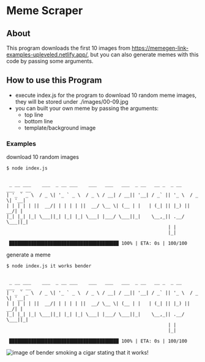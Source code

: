 # Meme Scraper

## About

This program downloads the first 10 images from https://memegen-link-examples-upleveled.netlify.app/, but you can also generate memes with this code by passing some arguments.

## How to use this Program

- execute index.js for the program to download 10 random meme images, they will be stored under ./images/00-09.jpg
- you can built your own meme by passing the arguments:
  - top line
  - bottom line
  - template/background image

### Examples

download 10 random images

```
$ node index.js


 _ __ ___    ___  _ __ ___    ___   ___   ___  _ __   __ _  _ __    ___  _ __
| '_ ` _ \  / _ \| '_ ` _ \  / _ \ / __| / __|| '__| / _` || '_ \  / _ \| '__|
| | | | | ||  __/| | | | | ||  __/ \__ \| (__ | |   | (_| || |_) ||  __/| |
|_| |_| |_| \___||_| |_| |_| \___| |___/ \___||_|    \__,_|| .__/  \___||_|
                                                           | |
                                                           |_|

 ████████████████████████████████████████ 100% | ETA: 0s | 100/100

```

generate a meme

```
$ node index.js it works bender


 _ __ ___    ___  _ __ ___    ___   ___   ___  _ __   __ _  _ __    ___  _ __
| '_ ` _ \  / _ \| '_ ` _ \  / _ \ / __| / __|| '__| / _` || '_ \  / _ \| '__|
| | | | | ||  __/| | | | | ||  __/ \__ \| (__ | |   | (_| || |_) ||  __/| |
|_| |_| |_| \___||_| |_| |_| \___| |___/ \___||_|    \__,_|| .__/  \___||_|
                                                           | |
                                                           |_|

 ████████████████████████████████████████ 100% | ETA: 0s | 100/100

```

![image of bender smoking a cigar stating that it works!](https://github.com/stracciatella27/meme-scraper/blob/main/example.jpg)
